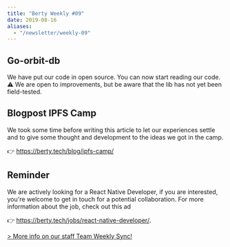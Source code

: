 ```yaml
---
title: "Berty Weekly #09"
date: 2019-08-16
aliases:
  - "/newsletter/weekly-09"
---
```


## Go-orbit-db

We have put our code in open source. You can now start reading our code. ⚠️ We are open to improvements, but be aware that the lib has not yet been field-tested.

## Blogpost IPFS Camp

We took some time before writing this article to let our experiences settle and to give some thought and development to the ideas we got in the camp.

👉 https://berty.tech/blog/ipfs-camp/

## Reminder


We are actively looking for a React Native Developer, if you are interested, you're welcome to get in touch for a potential collaboration. For more information about the job, check out this ad

👉 https://berty.tech/jobs/react-native-developer/.


[> More info on our staff Team Weekly Sync!](https://github.com/berty/mgmt/blob/master/meeting-notes/2019/Q4/2019-10-04--staff-team-weekly-sync.md)
